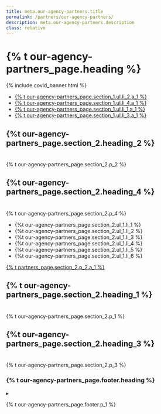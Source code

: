 ```yaml
---
title: meta.our-agency-partners.title
permalink: /partners/our-agency-partners/
description: meta.our-agency-partners.description
class: relative
---
```


<div class="bg-navy">
  <div class="container cntnr-wide px2 py3 sm-py4">
    <h1 class="m0 white">
      {% t our-agency-partners_page.heading %}
    </h1>
  </div>
</div>
<div class="bg-white">
  <div class="container cntnr-wide px2 pt4 pb5">
    {% include covid_banner.html %}
    <div class="clearfix">
      <nav id="pb-nav--side-cntnr" class="sm-col-right sm-col-4 sm-show">
        <ul id="pb-nav--side" class="list-reset nav">
        <li class="border-bottom nav-sidenav-item">
            <a class="p2 block h6" href="#partners">
              {% t our-agency-partners_page.section_1.ul.li_2.a_1 %}
            </a>
          </li>
          <li class="border-bottom nav-sidenav-item">
            <a class="p2 block h6" href="#benefits ">
              {% t our-agency-partners_page.section_1.ul.li_4.a_1 %}
            </a>
          </li>
          <li class="border-bottom nav-sidenav-item">
            <a class="p2 block h6" href="#team">
              {% t our-agency-partners_page.section_1.ul.li_1.a_1 %}
            </a>
          </li>
          <li class="border-bottom nav-sidenav-item">
            <a class="p2 block h6" href="#states">
              {% t our-agency-partners_page.section_1.ul.li_3.a_1 %}
            </a>
          </li>
        </ul>
      </nav>
      <div class="sm-col sm-col-8 sm-pr5">
         <h2 id="partners" class="mt0 mb1 pt2">
          {%t our-agency-partners_page.section_2.heading_2 %}
        </h2><img alt="" class="mb2" src="{{ '/assets/img/hr-red-4.svg' | prepend: site.baseurl }}" height="6">
        <p class="mb4 serif fs-20p">
          {% t our-agency-partners_page.section_2.p_2 %}
        </p>
        <h2 id="states" class="mt0 mb1 pt2">
        {%t our-agency-partners_page.section_2.heading_4 %}
        </h2><img alt="" class="mb2" src="{{ '/assets/img/hr-red-4.svg' | prepend: site.baseurl }}" height="6">
        <p class="mb3 serif fs-20p">
          {% t our-agency-partners_page.section_2.p_4 %}
        </p>
        <ul class="mb3 pl2 ml2 serif teal">
          <li class="mb2">
            <span class="gray">
              {%t our-agency-partners_page.section_2.ul_1.li_1 %}
            </span>
          </li>
          <li class="mb2">
            <span class="gray">
              {%t our-agency-partners_page.section_2.ul_1.li_2 %}
            </span>
          </li>
          <li class="mb2">
            <span class="gray">
              {%t our-agency-partners_page.section_2.ul_1.li_3 %}
            </span>
          </li>
          <li class="mb2">
            <span class="gray">
              {%t our-agency-partners_page.section_2.ul_1.li_4 %}
            </span>
          </li>
          <li class="mb2">
            <span class="gray">
              {%t our-agency-partners_page.section_2.ul_1.li_5 %}
            </span>
          </li>
          <li class="mb2">
            <span class="gray">
              {%t our-agency-partners_page.section_2.ul_1.li_6 %}
            </span>
          </li>
        </ul>
        <p>
          <a href="{{ 'https://share.hsforms.com/16DIoo--rTU2xbNW1MShkBg3ak9e' | relative_url }}" class="btn btn-primary btn-wide mb2" target="_blank">
            {% t partners_page.section_2.p_2.a_1 %}
          </a>
        </p>
        <h2 id="team" class="mt0 mb1 pt2">
          {% t our-agency-partners_page.section_2.heading_1 %}
        </h2><img alt="" class="mb2" src="{{ '/assets/img/hr-red-4.svg' | prepend: site.baseurl }}" height="6">
        <p class="mb4 serif fs-20p">
          {% t our-agency-partners_page.section_2.p_1 %}
        </p>
        <h2 id="states" class="mt0 mb1 pt2">
        {%t our-agency-partners_page.section_2.heading_3 %}
        </h2><img alt="" class="mb2" src="{{ '/assets/img/hr-red-4.svg' | prepend: site.baseurl }}" height="6">
        <p class="mb3 serif fs-20p">
          {% t our-agency-partners_page.section_2.p_3 %}
        </p>
      </div>
    </div>
  </div>
</div>
<div class="bg-lightest-blue">
  <div class="container cntnr-wide px2 py3 center">
    <h3 class="inline align-middle">{% t our-agency-partners_page.footer.heading %}</h3>
    <span class="inline-block sm-px1 h1 blue align-middle line-height-1">▸</span>
    <p class="m0 fs-20p inline align-middle" markdown="1">
      {% t our-agency-partners_page.footer.p_1 %}
    </p>
  </div>
</div>